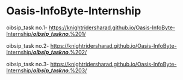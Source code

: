 ﻿# Oasis-InfoByte-Internship

oibsip_task no.1- https://knightridersharad.github.io/Oasis-InfoByte-Internship/𝒐𝒊𝒃𝒔𝒊𝒑_𝒕𝒂𝒔𝒌𝒏𝒐.%201/

oibsip_task no.2- https://knightridersharad.github.io/Oasis-InfoByte-Internship/𝒐𝒊𝒃𝒔𝒊𝒑_𝒕𝒂𝒔𝒌𝒏𝒐.%202/

oibsip_task no.3- https://knightridersharad.github.io/Oasis-InfoByte-Internship/𝒐𝒊𝒃𝒔𝒊𝒑_𝒕𝒂𝒔𝒌𝒏𝒐.%203/

